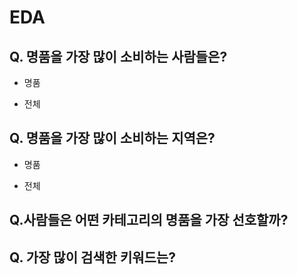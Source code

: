 # EDA

## Q. 명품을 가장 많이 소비하는 사람들은?

- 명품



- 전체



## Q. 명품을 가장 많이 소비하는 지역은?

- 명품



- 전체



## Q.사람들은 어떤 카테고리의 명품을 가장 선호할까? 



## Q. 가장 많이 검색한 키워드는?